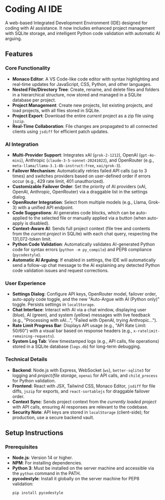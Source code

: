 # Coding AI IDE

A web-based Integrated Development Environment (IDE) designed for coding with AI assistance. It now includes enhanced project management with SQLite storage, and intelligent Python code validation with automatic AI arguing.

## Features

### Core Functionality
- **Monaco Editor**: A VS Code-like code editor with syntax highlighting and real-time updates for JavaScript, CSS, Python, and other languages.
- **Nested File/Directory Tree**: Create, rename, and delete files and folders in a hierarchical structure, now stored and managed in a SQLite database per project.
- **Project Management**: Create new projects, list existing projects, and load projects, with all files stored in SQLite.
- **Project Export**: Download the entire *current* project as a zip file using `jszip`.
- **Real-Time Collaboration**: File changes are propagated to all connected clients using `jsdiff` for efficient patch updates.

### AI Integration
- **Multi-Provider Support**: Integrates xAI (`grok-2-1212`), OpenAI (`gpt-4o-mini`), Anthropic (`claude-3-5-sonnet-20241022`), and OpenRouter (e.g., `meta-llama/llama-3.1-8b-instruct:free`, `xai/grok-3`).
- **Failover Mechanism**: Automatically retries failed API calls (up to 3 times) and switches providers based on user-defined order if errors occur (e.g., 429 rate limit, 401 unauthorized).
- **Customizable Failover Order**: Set the priority of AI providers (xAI, OpenAI, Anthropic, OpenRouter) via a draggable list in the settings dialog.
- **OpenRouter Integration**: Select from multiple models (e.g., Llama, Grok-3) with a unified API endpoint.
- **Code Suggestions**: AI generates code blocks, which can be auto-applied to the selected file or manually applied via a button (when auto-apply is disabled).
- **Context-Aware AI**: Sends full project context (file tree and contents from the *current project* in SQLite) with each chat query, respecting the 131,072-token limit.
- **Python Code Validation**: Automatically validates AI-generated Python code for syntax errors (`python -m py_compile`) and PEP8 compliance (`pycodestyle`).
- **Automatic AI Arguing**: If enabled in settings, the IDE will automatically send a follow-up chat message to the AI explaining any detected Python code validation issues and request corrections.

### User Experience
- **Settings Dialog**: Configure API keys, OpenRouter model, failover order, auto-apply code toggle, and the new "Auto-Argue with AI (Python only)" toggle. Persists settings in `localStorage`.
- **Chat Interface**: Interact with AI via a chat window, displaying user (blue), AI (green), and system (yellow) messages with live feedback (e.g., "Processing with xAI...", "Failed with OpenAI, trying Anthropic...").
- **Rate Limit Progress Bar**: Displays API usage (e.g., "API Rate Limit: 50/60") with a visual bar based on response headers (e.g., `x-ratelimit-remaining-requests`).
- **System Log Tab**: View timestamped logs (e.g., API calls, file operations) stored in a SQLite database (`logs.db`) for long-term debugging.

### Technical Details
- **Backend**: Node.js with Express, WebSocket (`ws`), `better-sqlite3` for logging and *project/file storage*, `openai` for API calls, and `child_process` for Python validation.
- **Frontend**: React with JSX, Tailwind CSS, Monaco Editor, `jsdiff` for file diffs, `jszip` for exports, and `react-sortablejs` for draggable failover order.
- **Context Sync**: Sends project context from the *currently loaded project* with API calls, ensuring AI responses are relevant to the codebase.
- **Security Note**: API keys are stored in `localStorage` (client-side); for production, use a secure backend vault.

## Setup Instructions

### Prerequisites
- **Node.js**: Version 14 or higher.
- **NPM**: For installing dependencies.
- **Python 3**: Must be installed on the server machine and accessible via the `python` command in the PATH.
- **pycodestyle**: Install it globally on the server machine for PEP8 validation:
  ```bash
  pip install pycodestyle
  ```
